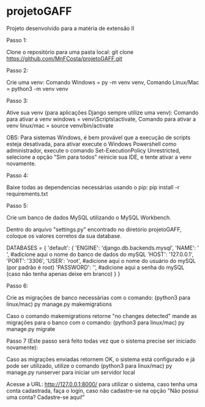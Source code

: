 # projetoGAFF
Projeto desenvolvido para a matéria de extensão II

Passo 1: 

Clone o repositório para uma pasta local: git clone https://github.com/MnFCosta/projetoGAFF.git 

Passo 2: 

Crie uma venv: Comando Windows =  py -m venv venv, Comando Linux/Mac = python3 -m venv venv

Passo 3: 

Ative sua venv (para aplicações Django sempre utilize uma venv):  Comando para ativar a venv windows = venv\Scripts\activate, Comando para ativar a venv linux/mac = source venv/bin/activate

OBS: Para sistemas Windows, é bem provável que a execução de scripts esteja desativada, para ativar execute o Windows Powershell como administrador, execute o comando Set-ExecutionPolicy Unrestricted, selecione a opção "Sim para todos" reinicie sua IDE, e tente ativar a venv novamente.

Passo 4: 

Baixe todas as dependencias necessárias usando o pip: pip install -r requirements.txt

Passo 5:

Crie um banco de dados MySQL utilizando o MySQL Workbench.

Dentro do arquivo "settings.py" encontrado no diretório projetoGAFF, coloque os valores corretos da sua database.

DATABASES = {
    'default': {
        'ENGINE': 'django.db.backends.mysql',
        'NAME': ' ', #adicione aqui o nome do banco de dados do mySQL
        'HOST': '127.0.0.1',
        'PORT': '3306',
        'USER': 'root', #adicione aqui o nome do usuário do mySQL (por padrão é root)
        'PASSWORD': '', #adicione aqui a senha do mySQL (caso não tenha apenas deixe em branco)
    }
}

Passo 6:

Crie as migrações de banco necessárias com o comando: (python3 para linux/mac) py manage.py makemigrations

Caso o comando makemigrations retorne "no changes detected" mande as migrações para o banco com o comando: (python3 para linux/mac) py manage.py migrate  

Passo 7 (Este passo será feito todas vez que o sistema precise ser iniciado novamente):

Caso as migrações enviadas retornem OK, o sistema está configurado e já pode ser utilizado,  utilize o comando (python3 para linux/mac) py manage.py runserver para iniciar um servidor local

 Acesse a  URL: http://127.0.0.1:8000/ para utilizar o sistema, caso tenha uma conta cadastrada, faça o login, caso não cadastre-se na opção "Não possui uma conta? Cadastre-se aqui!"



